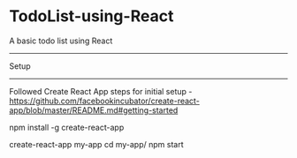 # TodoList-using-React

A basic todo list using React

-----
Setup
_____

Followed Create React App steps for initial setup - https://github.com/facebookincubator/create-react-app/blob/master/README.md#getting-started

npm install -g create-react-app

create-react-app my-app
cd my-app/
npm start
